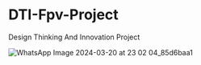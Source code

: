 # DTI-Fpv-Project
Design Thinking And Innovation Project

![WhatsApp Image 2024-03-20 at 23 02 04_85d6baa1](https://github.com/Arnav-Sinha-007/DTI-Fpv-Project/assets/67186135/84e5ccc3-255d-4f32-9689-2208679d0627)
